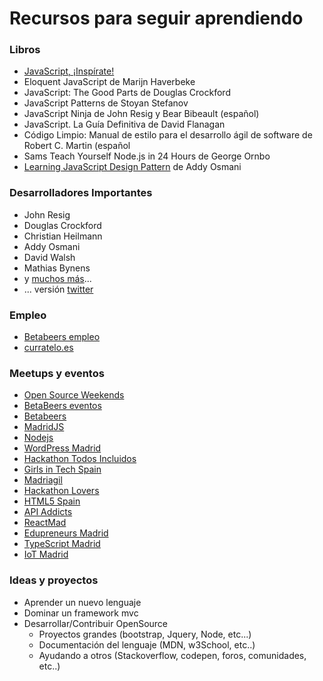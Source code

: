 # Recursos para seguir aprendiendo

### Libros

- [JavaScript, ¡Inspírate!](https://leanpub.com/javascript-inspirate)
- Eloquent JavaScript de Marijn Haverbeke
- JavaScript: The Good Parts de Douglas Crockford
- JavaScript Patterns de Stoyan Stefanov
- JavaScript Ninja de John Resig y Bear Bibeault (español)
- JavaScript. La Guía Definitiva de David Flanagan
- Código Limpio: Manual de estilo para el desarrollo ágil de software de Robert C. Martin (español
- Sams Teach Yourself Node.js in 24 Hours de George Ornbo
- [Learning JavaScript Design Pattern](http://addyosmani.com/resources/essentialjsdesignpatterns/book/) de Addy Osmani

### Desarrolladores Importantes

- John Resig
- Douglas Crockford
- Christian Heilmann
- Addy Osmani
- David Walsh
- Mathias Bynens
- y [muchos más](http://code.tutsplus.com/articles/33-developers-you-must-subscribe-to-as-a-javascript-junkie--net-18151)...
- ... versión [twitter](http://blog.crossrider.com/post/28828010399/25-js-developers-you-must-follow-on-twitter)

### Empleo

- [Betabeers empleo](https://betabeers.com/post/)
- [curratelo.es](http://curratelo.herokuapp.com/realtime)

### Meetups y eventos

- [Open Source Weekends](http://osweekends.com/)
- [BetaBeers eventos](https://betabeers.com/event/)
- [Betabeers](https://betabeers.com/)
- [MadridJS](http://www.meetup.com/es/madridjs/)
- [Nodejs](http://www.meetup.com/es/Node-js-Madrid/)
- [WordPress Madrid](http://www.meetup.com/es/WordPress-Madrid/)
- [Hackathon Todos Incluidos](http://www.meetup.com/es/Hackathon-Todos-Incluidos/)
- [Girls in Tech Spain](http://spain.girlsintech.org/)
- [Madriagil](http://www.meetup.com/es/madriagil/)
- [Hackathon Lovers](http://www.meetup.com/es/Hackathon-Lovers/)
- [HTML5 Spain](http://www.meetup.com/es/HTML5-Spain/)
- [API Addicts](http://www.meetup.com/es/ApiAddicts/)
- [ReactMad](http://www.meetup.com/es/ReactMad/)
- [Edupreneurs Madrid](http://www.meetup.com/es/edupreneursMAD/)
- [TypeScript Madrid](http://www.meetup.com/es/Typescript-Madrid/)
- [IoT Madrid](http://www.meetup.com/es/iotmadrid/)

### Ideas y proyectos

- Aprender un nuevo lenguaje
- Dominar un framework mvc
- Desarrollar/Contribuir OpenSource
    - Proyectos grandes (bootstrap, Jquery, Node, etc...)
    - Documentación del lenguaje (MDN, w3School, etc..)
    - Ayudando a otros (Stackoverflow, codepen, foros, comunidades, etc..)